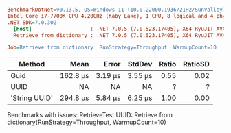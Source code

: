``` ini

BenchmarkDotNet=v0.13.5, OS=Windows 11 (10.0.22000.1936/21H2/SunValley)
Intel Core i7-7700K CPU 4.20GHz (Kaby Lake), 1 CPU, 8 logical and 4 physical cores
.NET SDK=7.0.302
  [Host]                   : .NET 7.0.5 (7.0.523.17405), X64 RyuJIT AVX2 [AttachedDebugger]
  Retrieve from dictionary : .NET 7.0.5 (7.0.523.17405), X64 RyuJIT AVX2

Job=Retrieve from dictionary  RunStrategy=Throughput  WarmupCount=10  

```
|        Method |     Mean |   Error |  StdDev | Ratio | RatioSD |
|-------------- |---------:|--------:|--------:|------:|--------:|
|          Guid | 162.8 μs | 3.19 μs | 3.55 μs |  0.55 |    0.02 |
|          UUID |       NA |      NA |      NA |     ? |       ? |
| &#39;String UUID&#39; | 294.8 μs | 5.84 μs | 6.25 μs |  1.00 |    0.00 |

Benchmarks with issues:
  RetrieveTest.UUID: Retrieve from dictionary(RunStrategy=Throughput, WarmupCount=10)
